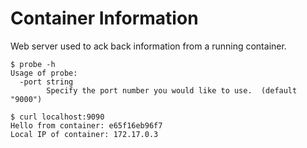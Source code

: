 # Container Information

Web server used to ack back information from a running container.

```
$ probe -h
Usage of probe:
  -port string
    	Specify the port number you would like to use.  (default "9000")

$ curl localhost:9090
Hello from container: e65f16eb96f7
Local IP of container: 172.17.0.3

```